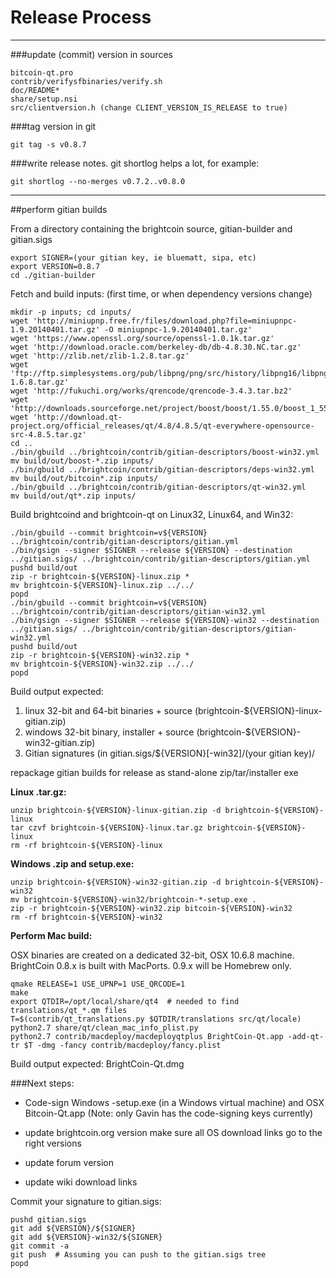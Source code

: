 Release Process
====================

* * *

###update (commit) version in sources


	bitcoin-qt.pro
	contrib/verifysfbinaries/verify.sh
	doc/README*
	share/setup.nsi
	src/clientversion.h (change CLIENT_VERSION_IS_RELEASE to true)

###tag version in git

	git tag -s v0.8.7

###write release notes. git shortlog helps a lot, for example:

	git shortlog --no-merges v0.7.2..v0.8.0

* * *

##perform gitian builds

 From a directory containing the brightcoin source, gitian-builder and gitian.sigs
  
	export SIGNER=(your gitian key, ie bluematt, sipa, etc)
	export VERSION=0.8.7
	cd ./gitian-builder

 Fetch and build inputs: (first time, or when dependency versions change)

	mkdir -p inputs; cd inputs/
	wget 'http://miniupnp.free.fr/files/download.php?file=miniupnpc-1.9.20140401.tar.gz' -O miniupnpc-1.9.20140401.tar.gz'
	wget 'https://www.openssl.org/source/openssl-1.0.1k.tar.gz'
	wget 'http://download.oracle.com/berkeley-db/db-4.8.30.NC.tar.gz'
	wget 'http://zlib.net/zlib-1.2.8.tar.gz'
	wget 'ftp://ftp.simplesystems.org/pub/libpng/png/src/history/libpng16/libpng-1.6.8.tar.gz'
	wget 'http://fukuchi.org/works/qrencode/qrencode-3.4.3.tar.bz2'
	wget 'http://downloads.sourceforge.net/project/boost/boost/1.55.0/boost_1_55_0.tar.bz2'
	wget 'http://download.qt-project.org/official_releases/qt/4.8/4.8.5/qt-everywhere-opensource-src-4.8.5.tar.gz'
	cd ..
	./bin/gbuild ../brightcoin/contrib/gitian-descriptors/boost-win32.yml
	mv build/out/boost-*.zip inputs/
	./bin/gbuild ../brightcoin/contrib/gitian-descriptors/deps-win32.yml
	mv build/out/bitcoin*.zip inputs/
	./bin/gbuild ../brightcoin/contrib/gitian-descriptors/qt-win32.yml
	mv build/out/qt*.zip inputs/

 Build brightcoind and brightcoin-qt on Linux32, Linux64, and Win32:
  
	./bin/gbuild --commit brightcoin=v${VERSION} ../brightcoin/contrib/gitian-descriptors/gitian.yml
	./bin/gsign --signer $SIGNER --release ${VERSION} --destination ../gitian.sigs/ ../brightcoin/contrib/gitian-descriptors/gitian.yml
	pushd build/out
	zip -r brightcoin-${VERSION}-linux.zip *
	mv brightcoin-${VERSION}-linux.zip ../../
	popd
	./bin/gbuild --commit brightcoin=v${VERSION} ../brightcoin/contrib/gitian-descriptors/gitian-win32.yml
	./bin/gsign --signer $SIGNER --release ${VERSION}-win32 --destination ../gitian.sigs/ ../brightcoin/contrib/gitian-descriptors/gitian-win32.yml
	pushd build/out
	zip -r brightcoin-${VERSION}-win32.zip *
	mv brightcoin-${VERSION}-win32.zip ../../
	popd

  Build output expected:

  1. linux 32-bit and 64-bit binaries + source (brightcoin-${VERSION}-linux-gitian.zip)
  2. windows 32-bit binary, installer + source (brightcoin-${VERSION}-win32-gitian.zip)
  3. Gitian signatures (in gitian.sigs/${VERSION}[-win32]/(your gitian key)/

repackage gitian builds for release as stand-alone zip/tar/installer exe

**Linux .tar.gz:**

	unzip brightcoin-${VERSION}-linux-gitian.zip -d brightcoin-${VERSION}-linux
	tar czvf brightcoin-${VERSION}-linux.tar.gz brightcoin-${VERSION}-linux
	rm -rf brightcoin-${VERSION}-linux

**Windows .zip and setup.exe:**

	unzip brightcoin-${VERSION}-win32-gitian.zip -d brightcoin-${VERSION}-win32
	mv brightcoin-${VERSION}-win32/brightcoin-*-setup.exe .
	zip -r brightcoin-${VERSION}-win32.zip bitcoin-${VERSION}-win32
	rm -rf brightcoin-${VERSION}-win32

**Perform Mac build:**

  OSX binaries are created on a dedicated 32-bit, OSX 10.6.8 machine.
  BrightCoin 0.8.x is built with MacPorts.  0.9.x will be Homebrew only.

	qmake RELEASE=1 USE_UPNP=1 USE_QRCODE=1
	make
	export QTDIR=/opt/local/share/qt4  # needed to find translations/qt_*.qm files
	T=$(contrib/qt_translations.py $QTDIR/translations src/qt/locale)
	python2.7 share/qt/clean_mac_info_plist.py
	python2.7 contrib/macdeploy/macdeployqtplus BrightCoin-Qt.app -add-qt-tr $T -dmg -fancy contrib/macdeploy/fancy.plist

 Build output expected: BrightCoin-Qt.dmg

###Next steps:

* Code-sign Windows -setup.exe (in a Windows virtual machine) and
  OSX Bitcoin-Qt.app (Note: only Gavin has the code-signing keys currently)

* update brightcoin.org version
  make sure all OS download links go to the right versions

* update forum version

* update wiki download links

Commit your signature to gitian.sigs:

	pushd gitian.sigs
	git add ${VERSION}/${SIGNER}
	git add ${VERSION}-win32/${SIGNER}
	git commit -a
	git push  # Assuming you can push to the gitian.sigs tree
	popd

